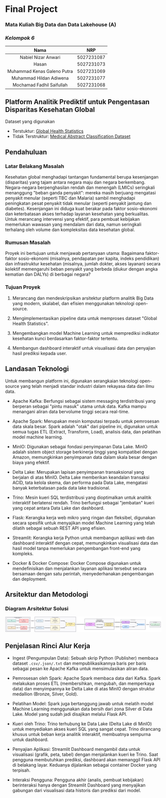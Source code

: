 # Final Project 

### Mata Kuliah Big Data dan Data Lakehouse (A)

### _Kelompok 6_

|      **Nama**       |  **NRP**   |
| :-----------------: | :--------: |
|    Nabiel Nizar Anwari        | 5027231087 |
|        Hasan                  | 5027231073 |
| Muhammad Kenas Galeno Putra   | 5027231069 |
| Muhammad Hildan Adiwena       | 5027231077 |
| Mochamad Fadhil Saifullah      | 5027231068 |

## Platform Analitik Prediktif untuk Pengentasan Disparitas Kesehatan Global

Dataset yang digunakan 
- Terstuktur: [Global Health Statistics](https://www.kaggle.com/datasets/malaiarasugraj/global-health-statistics)
- Tidak Terstruktur: [Medical Abstract Classification Dataset](https://www.kaggle.com/datasets/viswaprakash1990/medical-abstract-classification-dataset)

## Pendahuluan

### Latar Belakang Masalah

Kesehatan global menghadapi tantangan fundamental berupa kesenjangan (disparitas) yang tajam antara negara maju dan negara berkembang. Negara-negara berpenghasilan rendah dan menengah (LMICs) seringkali menanggung "beban ganda penyakit": mereka masih berjuang mengatasi penyakit menular (seperti TBC dan Malaria) sambil menghadapi peningkatan pesat penyakit tidak menular (seperti penyakit jantung dan diabetes). Kesenjangan ini diduga kuat berakar pada faktor sosio-ekonomi dan keterbatasan akses terhadap layanan kesehatan yang berkualitas. Untuk merancang intervensi yang efektif, para pembuat kebijakan memerlukan wawasan yang mendalam dari data, namun seringkali terhalang oleh volume dan kompleksitas data kesehatan global.

### Rumusan Masalah

Proyek ini bertujuan untuk menjawab pertanyaan utama: Bagaimana faktor-faktor sosio-ekonomi (misalnya, pendapatan per kapita, indeks pendidikan) dan infrastruktur kesehatan (misalnya, jumlah dokter, akses layanan) secara kolektif memengaruhi beban penyakit yang berbeda (diukur dengan angka kematian dan DALYs) di berbagai negara?

### Tujuan Proyek

1. Merancang dan mendeskripsikan arsitektur platform analitik Big Data yang modern, skalabel, dan efisien menggunakan teknologi open-source.

2. Mengimplementasikan pipeline data untuk memproses dataset "Global Health Statistics".

3. Mengembangkan model Machine Learning untuk memprediksi indikator kesehatan kunci berdasarkan faktor-faktor tertentu.

4. Membangun dashboard interaktif untuk visualisasi data dan penyajian hasil prediksi kepada user.

## Landasan Teknologi

Untuk membangun platform ini, digunakan serangkaian teknologi open-source yang telah menjadi standar industri dalam rekayasa data dan ilmu data.

- Apache Kafka: Berfungsi sebagai sistem messaging terdistribusi yang berperan sebagai "pintu masuk" utama untuk data. Kafka mampu menangani aliran data bervolume tinggi secara real-time.

- Apache Spark: Merupakan mesin komputasi terpadu untuk pemrosesan data skala besar. Spark adalah "otak" dari pipeline ini, digunakan untuk semua tugas ETL (Extract, Transform, Load), analisis data, dan pelatihan model machine learning.

- MinIO: Digunakan sebagai fondasi penyimpanan Data Lake. MinIO adalah sistem object storage berkinerja tinggi yang kompatibel dengan Amazon, memungkinkan penyimpanan data dalam skala besar dengan biaya yang efektif.

- Delta Lake: Merupakan lapisan penyimpanan transaksional yang berjalan di atas MinIO. Delta Lake memberikan keandalan transaksi ACID, tata kelola skema, dan performa pada Data Lake, mengatasi banyak keterbatasan pada data lake tradisional.

- Trino: Mesin kueri SQL terdistribusi yang dioptimalkan untuk analitik interaktif berlatensi rendah. Trino berfungsi sebagai "jembatan" kueri yang cepat antara Data Lake dan dashboard.

- Flask: Kerangka kerja web mikro yang ringan dan fleksibel, digunakan secara spesifik untuk menyajikan model Machine Learning yang telah dilatih sebagai sebuah REST API yang efisien.

- Streamlit: Kerangka kerja Python untuk membangun aplikasi web dan dashboard interaktif dengan cepat, memungkinkan visualisasi data dan hasil model tanpa memerlukan pengembangan front-end yang kompleks.

- Docker & Docker Compose: Docker Compose digunakan untuk mendefinisikan dan menjalankan layanan aplikasi tersebut secara bersamaan dengan satu perintah, menyederhanakan pengembangan dan deployment.

## Arsitektur dan Metodologi

### Diagram Arsitektur Solusi

![Image-Arsitektur](https://github.com/bielnzar/FP-BigData/blob/main/images/revisi-arsitektur3.png)

## Penjelasan Rinci Alur Kerja

- Ingest (Pengumpulan Data): Sebuah skrip Python (Publisher) membaca dataset `.csv/.json/.txt` dan mempublikasikannya baris per baris sebagai pesan ke Apache Kafka untuk mensimulasikan aliran data.

- Pemrosesan oleh Spark: Apache Spark membaca data dari Kafka. Spark melakukan proses ETL (membersihkan, mengubah, dan memperkaya data) dan menyimpannya ke Delta Lake di atas MinIO dengan struktur medallion (Bronze, Silver, Gold).

- Pelatihan Model: Spark juga bertanggung jawab untuk melatih model Machine Learning menggunakan data bersih dari zona Silver di Data Lake. Model yang sudah jadi disajikan melalui Flask API.

- Kueri oleh Trino: Trino terhubung ke Data Lake (Delta Lake di MinIO) untuk menyediakan akses kueri SQL yang sangat cepat. Trino dirancang khusus untuk beban kerja analitik interaktif, membuatnya sempurna untuk dashboard.

- Penyajian Aplikasi: Streamlit Dashboard mengambil data untuk visualisasi (grafik, peta, tabel) dengan menjalankan kueri ke Trino. Saat pengguna membutuhkan prediksi, dashboard akan memanggil Flask API di belakang layar. Keduanya dijalankan sebagai container Docker yang terpisah.

- Interaksi Pengguna: Pengguna akhir (analis, pembuat kebijakan) berinteraksi hanya dengan Streamlit Dashboard yang menyajikan gabungan dari visualisasi data historis dan prediksi dari model.